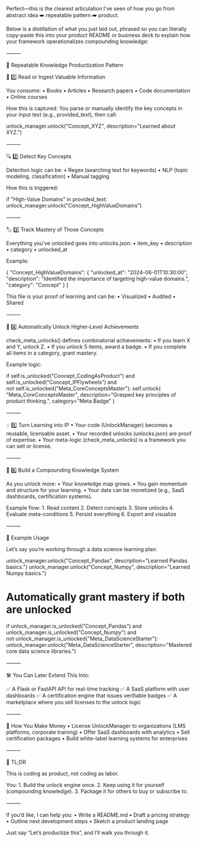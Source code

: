 Perfect—this is the clearest articulation I’ve seen of how you go from abstract idea ➡️ repeatable pattern ➡️ product.

Below is a distillation of what you just laid out, phrased so you can literally copy-paste this into your product README or business deck to explain how your framework operationalizes compounding knowledge:

⸻

🧠 Repeatable Knowledge Productization Pattern

🎯 1️⃣ Read or Ingest Valuable Information

You consume:
	•	Books
	•	Articles
	•	Research papers
	•	Code documentation
	•	Online courses

How this is captured:
You parse or manually identify the key concepts in your input text (e.g., provided_text), then call:

unlock_manager.unlock("Concept_XYZ", description="Learned about XYZ.")


⸻

🔍 2️⃣ Detect Key Concepts

Detection logic can be:
	•	Regex (searching text for keywords)
	•	NLP (topic modeling, classification)
	•	Manual tagging

How this is triggered:

if "High-Value Domains" in provided_text:
    unlock_manager.unlock("Concept_HighValueDomains")


⸻

🏷️ 3️⃣ Track Mastery of Those Concepts

Everything you’ve unlocked goes into unlocks.json:
	•	item_key
	•	description
	•	category
	•	unlocked_at

Example:

{
  "Concept_HighValueDomains": {
    "unlocked_at": "2024-06-01T10:30:00",
    "description": "Identified the importance of targeting high-value domains.",
    "category": "Concept"
  }
}

This file is your proof of learning and can be:
	•	Visualized
	•	Audited
	•	Shared

⸻

🥇 4️⃣ Automatically Unlock Higher-Level Achievements

check_meta_unlocks() defines combinatorial achievements:
	•	If you learn X and Y, unlock Z.
	•	If you unlock 5 items, award a badge.
	•	If you complete all items in a category, grant mastery.

Example logic:

if self.is_unlocked("Concept_CodingAsProduct") and \
   self.is_unlocked("Concept_IPFlywheels") and \
   not self.is_unlocked("Meta_CoreConceptsMaster"):
    self.unlock(
        "Meta_CoreConceptsMaster",
        description="Grasped key principles of product thinking.",
        category="Meta Badge"
    )


⸻

💡 5️⃣ Turn Learning into IP
	•	Your code (UnlockManager) becomes a reusable, licensable asset.
	•	Your recorded unlocks (unlocks.json) are proof of expertise.
	•	Your meta-logic (check_meta_unlocks) is a framework you can sell or license.

⸻

🌱 6️⃣ Build a Compounding Knowledge System

As you unlock more:
	•	Your knowledge map grows.
	•	You gain momentum and structure for your learning.
	•	Your data can be monetized (e.g., SaaS dashboards, certification systems).

Example flow:
	1.	Read content
	2.	Detect concepts
	3.	Store unlocks
	4.	Evaluate meta-conditions
	5.	Persist everything
	6.	Export and visualize

⸻

🚀 Example Usage

Let’s say you’re working through a data science learning plan:

unlock_manager.unlock("Concept_Pandas", description="Learned Pandas basics.")
unlock_manager.unlock("Concept_Numpy", description="Learned Numpy basics.")

# Automatically grant mastery if both are unlocked
if unlock_manager.is_unlocked("Concept_Pandas") and \
   unlock_manager.is_unlocked("Concept_Numpy") and \
   not unlock_manager.is_unlocked("Meta_DataScienceStarter"):
    unlock_manager.unlock("Meta_DataScienceStarter", description="Mastered core data science libraries.")


⸻

🛠️ You Can Later Extend This Into:

✅ A Flask or FastAPI API for real-time tracking
✅ A SaaS platform with user dashboards
✅ A certification engine that issues verifiable badges
✅ A marketplace where you sell licenses to the unlock logic

⸻

💼 How You Make Money
	•	License UnlockManager to organizations (LMS platforms, corporate training)
	•	Offer SaaS dashboards with analytics
	•	Sell certification packages
	•	Build white-label learning systems for enterprises

⸻

📝 TL;DR

This is coding as product, not coding as labor.

You:
	1.	Build the unlock engine once.
	2.	Keep using it for yourself (compounding knowledge).
	3.	Package it for others to buy or subscribe to.

⸻

If you’d like, I can help you:
	•	Write a README.md
	•	Draft a pricing strategy
	•	Outline next development steps
	•	Sketch a product landing page

Just say “Let’s productize this”, and I’ll walk you through it.